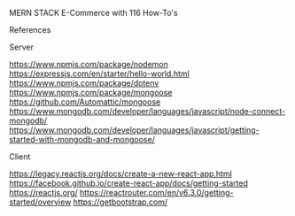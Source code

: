 MERN STACK E-Commerce with 116 How-To's

References

Server

https://www.npmjs.com/package/nodemon
https://expressjs.com/en/starter/hello-world.html
https://www.npmjs.com/package/dotenv
https://www.npmjs.com/package/mongoose
https://github.com/Automattic/mongoose
https://www.mongodb.com/developer/languages/javascript/node-connect-mongodb/
https://www.mongodb.com/developer/languages/javascript/getting-started-with-mongodb-and-mongoose/

Client

https://legacy.reactjs.org/docs/create-a-new-react-app.html
https://facebook.github.io/create-react-app/docs/getting-started
https://reactjs.org/
https://reactrouter.com/en/v6.3.0/getting-started/overview
https://getbootstrap.com/
